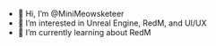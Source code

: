 - 👋 Hi, I’m @MiniMeowsketeer
- 👀 I’m interested in Unreal Engine, RedM, and UI/UX
- 🌱 I’m currently learning about RedM
<!--- - 👀 I’m interested in ARK DevKit and Unreal Engine
- 🌱 I’m currently learning ...
- 💞️ I’m looking to collaborate on ...
- 📫 How to reach me ...--->

<!---
MiniMeowsketeer/MiniMeowsketeer is a ✨ special ✨ repository because its `README.md` (this file) appears on your GitHub profile.
You can click the Preview link to take a look at your changes.
--->
